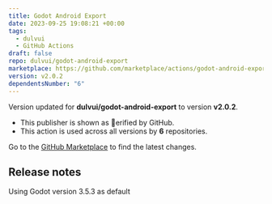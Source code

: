 ```yaml
---
title: Godot Android Export
date: 2023-09-25 19:08:21 +00:00
tags:
  - dulvui
  - GitHub Actions
draft: false
repo: dulvui/godot-android-export
marketplace: https://github.com/marketplace/actions/godot-android-export
version: v2.0.2
dependentsNumber: "6"
---
```



Version updated for **dulvui/godot-android-export** to version **v2.0.2**.
- This publisher is shown as erified by GitHub.
- This action is used across all versions by **6** repositories.

Go to the [GitHub Marketplace](https://github.com/marketplace/actions/godot-android-export) to find the latest changes.

## Release notes

Using Godot version 3.5.3 as default
